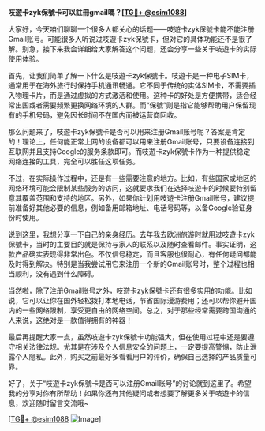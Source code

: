 **吱遊卡zyk保號卡可以註冊gmail嗎？[[TG💪+ @esim1088](https://t.me/s/esim1088)]**

大家好，今天咱们聊聊一个很多人都关心的话题——吱遊卡zyk保號卡能不能注册Gmail账号。可能很多人听说过吱遊卡zyk保號卡，但对它的具体功能还不是很了解。别急，接下来我会详细给大家解答这个问题，还会分享一些关于吱遊卡的实际使用体验。

首先，让我们简单了解一下什么是吱遊卡zyk保號卡。吱遊卡是一种电子SIM卡，通常用于在海外旅行时保持手机通讯畅通。它不同于传统的实体SIM卡，不需要插入物理卡片，而是通过虚拟的方式激活和使用。这种卡的好处是方便携带，适合经常出国或者需要频繁更换网络环境的人群。而“保號”则是指它能够帮助用户保留现有的手机号码，避免因长时间不在国内而被运营商回收。

那么问题来了，吱遊卡zyk保號卡是否可以用来注册Gmail账号呢？答案是肯定的！理论上，任何能正常上网的设备都可以用来注册Gmail账号，只要设备连接到互联网并且支持Google的服务条款即可。而吱遊卡zyk保號卡作为一种提供稳定网络连接的工具，完全可以胜任这项任务。

不过，在实际操作过程中，还是有一些需要注意的地方。比如，有些国家或地区的网络环境可能会限制某些服务的访问，这就要求我们在选择吱遊卡的时候要特别留意其覆盖范围和支持的地区。另外，如果你计划用吱遊卡注册Gmail账号，建议提前准备好其他必要的信息，例如备用邮箱地址、电话号码等，以备Google验证身份时使用。

说到这里，我想分享一下自己的亲身经历。去年我去欧洲旅游时就用过吱遊卡zyk保號卡，当时的主要目的就是保持与家人的联系以及随时查看邮件。事实证明，这款产品确实表现得非常出色。不仅信号稳定，而且客服也很耐心，有任何疑问都能及时得到解决。特别是当我尝试用它来注册一个新的Gmail账号时，整个过程也相当顺利，没有遇到什么障碍。

当然啦，除了注册Gmail账号之外，吱遊卡zyk保號卡还有很多实用的功能。比如说，它可以让你在国外轻松拨打本地电话，节省国际漫游费用；还可以帮你避开国内的一些网络限制，享受更自由的网络空间。总之，对于那些经常需要跨国沟通的人来说，这绝对是一款值得拥有的神器！

最后再提醒大家一点，虽然吱遊卡zyk保號卡功能强大，但在使用过程中还是要遵守相关法律法规。尤其是在涉及个人信息安全的问题上，一定要提高警惕，防止泄露个人隐私。此外，购买之前最好多看看用户的评价，确保自己选择的产品质量可靠。

好了，关于“吱遊卡zyk保號卡是否可以注册Gmail账号”的讨论就到这里了。希望我的分享对你有所帮助！如果你还有其他疑问或者想要了解更多关于吱遊卡的信息，欢迎随时留言交流哦~

[[TG💪+ @esim1088](https://t.me/s/esim1088) ![Image](https://i.postimg.cc/4NQfJmqS/Snipaste-2025-05-13-00-14-12.png)]